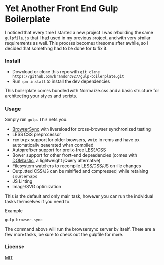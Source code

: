 # Yet Another Front End Gulp Boilerplate

I noticed that every time I started a new project I was rebuilding the same `gulpfile.js` that I had used in my previous project, and with very similar requirements as well. This process becomes tiresome after awhile, so I decided that something had to be done for to fix it.


### Install

- Download or clone this repo with `git clone https://github.com/brandonb927/gulp-boilerplate.git`
- Run `npm install` to install the dev dependencies

This boilerplate comes bundled with Normalize.css and a basic structure for architecting your styles and scripts.


### Usage

Simply run `gulp`. This nets you:

- [BrowserSync](http://www.browsersync.io/) with livereload for cross-browser synchronized testing
- LESS CSS preprocessor
- `rem` to `px` support for older browsers, write in rems and have px automatically generated when compiled
- Autoprefixer support for prefix-free LESS/CSS
- Bower support for other front-end dependencies (comes with [DOMtastic](https://github.com/webpro/DOMtastic), a lightweight jQuery alternative)
- Filesystem watchers to recompile LESS/CSS/JS on file changes
- Outputted CSS/JS can be minified and compressed, while retaining sourcemaps
- JS Linting
- Image/SVG optimization

This is the default and only main task, however you can run the individual tasks themselves if you need to. 

Example:

    gulp browser-sync

The command above will run the browsersync server by itself. There are a few more tasks, be sure to check out the gulpfile for more.


### License

[MIT](http://opensource.org/licenses/MIT)
